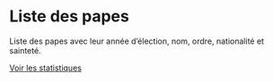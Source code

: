 # Liste des papes

Liste des papes avec leur année d’élection, nom, ordre, nationalité et sainteté.

[Voir les statistiques](https://romain-warnan.github.io/papes/)